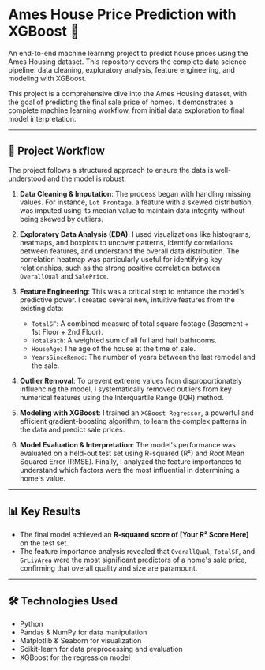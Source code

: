 # Ames House Price Prediction with XGBoost 🏡
An end-to-end machine learning project to predict house prices using the Ames Housing dataset. This repository covers the complete data science pipeline: data cleaning, exploratory analysis, feature engineering, and modeling with XGBoost.


This project is a comprehensive dive into the Ames Housing dataset, with the goal of predicting the final sale price of homes. It demonstrates a complete machine learning workflow, from initial data exploration to final model interpretation.

---

## 🚀 Project Workflow

The project follows a structured approach to ensure the data is well-understood and the model is robust.

1.  **Data Cleaning & Imputation**: The process began with handling missing values. For instance, `Lot Frontage`, a feature with a skewed distribution, was imputed using its median value to maintain data integrity without being skewed by outliers.

2.  **Exploratory Data Analysis (EDA)**: I used visualizations like histograms, heatmaps, and boxplots to uncover patterns, identify correlations between features, and understand the overall data distribution. The correlation heatmap was particularly useful for identifying key relationships, such as the strong positive correlation between `OverallQual` and `SalePrice`.

3.  **Feature Engineering**: This was a critical step to enhance the model's predictive power. I created several new, intuitive features from the existing data:
    * `TotalSF`: A combined measure of total square footage (Basement + 1st Floor + 2nd Floor).
    * `TotalBath`: A weighted sum of all full and half bathrooms.
    * `HouseAge`: The age of the house at the time of sale.
    * `YearsSinceRemod`: The number of years between the last remodel and the sale.

4.  **Outlier Removal**: To prevent extreme values from disproportionately influencing the model, I systematically removed outliers from key numerical features using the Interquartile Range (IQR) method.

5.  **Modeling with XGBoost**: I trained an `XGBoost Regressor`, a powerful and efficient gradient-boosting algorithm, to learn the complex patterns in the data and predict sale prices.

6.  **Model Evaluation & Interpretation**: The model's performance was evaluated on a held-out test set using R-squared (R²) and Root Mean Squared Error (RMSE). Finally, I analyzed the feature importances to understand which factors were the most influential in determining a home's value.

---

## 📊 Key Results

* The final model achieved an **R-squared score of [Your R² Score Here]** on the test set.
* The feature importance analysis revealed that `OverallQual`, `TotalSF`, and `GrLivArea` were the most significant predictors of a home's sale price, confirming that overall quality and size are paramount.

---

## 🛠️ Technologies Used

* Python
* Pandas & NumPy for data manipulation
* Matplotlib & Seaborn for visualization
* Scikit-learn for data preprocessing and evaluation
* XGBoost for the regression model
